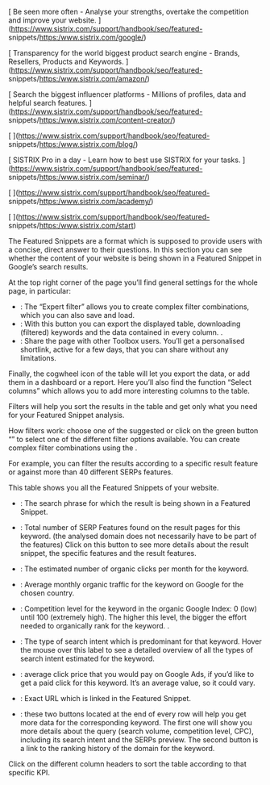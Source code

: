 [ Be seen more often - Analyse your strengths, overtake the competition and
improve your website. ](https://www.sistrix.com/support/handbook/seo/featured-
snippets/<https:/www.sistrix.com/google/>)

[ Transparency for the world biggest product search engine - Brands, Resellers,
Products and Keywords. ](https://www.sistrix.com/support/handbook/seo/featured-
snippets/<https:/www.sistrix.com/amazon/>)

[ Search the biggest influencer platforms - Millions of profiles, data and
helpful search features.
](https://www.sistrix.com/support/handbook/seo/featured-
snippets/<https:/www.sistrix.com/content-creator/>)

[ ](https://www.sistrix.com/support/handbook/seo/featured-
snippets/<https:/www.sistrix.com/blog/>)

[ SISTRIX Pro in a day - Learn how to best use SISTRIX for your tasks.
](https://www.sistrix.com/support/handbook/seo/featured-
snippets/<https:/www.sistrix.com/seminar/>)

[ ](https://www.sistrix.com/support/handbook/seo/featured-
snippets/<https:/www.sistrix.com/academy/>)

[ ](https://www.sistrix.com/support/handbook/seo/featured-
snippets/<https:/www.sistrix.com/start>)

The Featured Snippets are a format which is supposed to provide users with a
concise, direct answer to their questions. In this section you can see whether
the content of your website is being shown in a Featured Snippet in Google’s
search results.

At the top right corner of the page you’ll find general settings for the whole
page, in particular:

  * : The “Expert filter” allows you to create complex filter combinations, which you can also save and load.
  * : With this button you can export the displayed table, downloading (filtered) keywords and the data contained in every column. .
  * : Share the page with other Toolbox users. You’ll get a personalised shortlink, active for a few days, that you can share without any limitations.

Finally, the cogwheel icon of the table will let you export the data, or add
them in a dashboard or a report. Here you’ll also find the function “Select
columns” which allows you to add more interesting columns to the table.

Filters will help you sort the results in the table and get only what you need
for your Featured Snippet analysis.

How filters work: choose one of the suggested or click on the green button “” to
select one of the different filter options available. You can create complex
filter combinations using the .

For example, you can filter the results according to a specific result feature
or against more than 40 different SERPs features.

This table shows you all the Featured Snippets of your website.

  * : The search phrase for which the result is being shown in a Featured Snippet.

  * : Total number of SERP Features found on the result pages for this keyword. (the analysed domain does not necessarily have to be part of the features) Click on this button to see more details about the result snippet, the specific features and the result features.

  * : The estimated number of organic clicks per month for the keyword.

  * : Average monthly organic traffic for the keyword on Google for the chosen country. 

  * : Competition level for the keyword in the organic Google Index: 0 (low) until 100 (extremely high). The higher this level, the bigger the effort needed to organically rank for the keyword. .

  * : The type of search intent which is predominant for that keyword. Hover the mouse over this label to see a detailed overview of all the types of search intent estimated for the keyword. 

  * : average click price that you would pay on Google Ads, if you’d like to get a paid click for this keyword. It’s an average value, so it could vary.

  * : Exact URL which is linked in the Featured Snippet.

  * : these two buttons located at the end of every row will help you get more data for the corresponding keyword. The first one will show you more details about the query (search volume, competition level, CPC), including its search intent and the SERPs preview. The second button is a link to the ranking history of the domain for the keyword.

Click on the different column headers to sort the table according to that
specific KPI.

